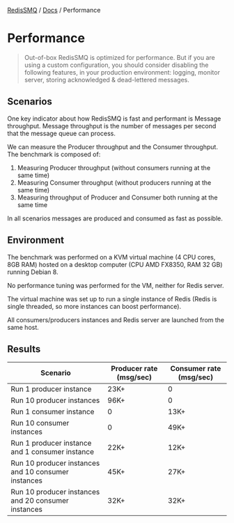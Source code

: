 [RedisSMQ](../README.md) / [Docs](README.md) / Performance

# Performance

> Out-of-box RedisSMQ is optimized for performance. But if you are using a custom configuration, you should consider disabling the following features, in your production environment: logging, monitor server, storing acknowledged & dead-lettered messages.

## Scenarios

One key indicator about how RedisSMQ is fast and performant is Message throughput. Message throughput is the number of messages per second that the message queue can process.

We can measure the Producer throughput and the Consumer throughput. The benchmark is composed of:

1. Measuring Producer throughput (without consumers running at the same time)
2. Measuring Consumer throughput (without producers running at the same time)
3. Measuring throughput of Producer and Consumer both running at the same time

In all scenarios messages are produced and consumed as fast as possible.

## Environment

The benchmark was performed on a KVM virtual machine (4 CPU cores, 8GB RAM) hosted on a desktop computer (CPU AMD FX8350, RAM 32 GB) running Debian 8.

No performance tuning was performed for the VM, neither for Redis server.

The virtual machine was set up to run a single instance of Redis (Redis is single threaded, so more instances can boost performance).

All consumers/producers instances and Redis server are launched from the same host.

## Results

| Scenario                                            | Producer rate (msg/sec) | Consumer rate (msg/sec) |
| --------------------------------------------------- | ----------------------- | ----------------------- |
| Run 1 producer instance                             | 23K+                    | 0                       |
| Run 10 producer instances                           | 96K+                    | 0                       |
| Run 1 consumer instance                             | 0                       | 13K+                    |
| Run 10 consumer instances                           | 0                       | 49K+                    |
| Run 1 producer instance and 1 consumer instance     | 22K+                    | 12K+                    |
| Run 10 producer instances and 10 consumer instances | 45K+                    | 27K+                    |
| Run 10 producer instances and 20 consumer instances | 32K+                    | 32K+                    |
